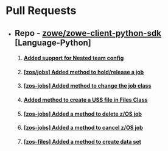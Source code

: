
# Pull Requests

- ## Repo - [zowe/zowe-client-python-sdk](https://github.com/aadityasinha-dotcom/zowe-client-python-sdk) [Language-Python]
  1. #### [Added support for Nested team config](https://github.com/zowe/zowe-client-python-sdk/pull/144)
  2. #### [[zos/jobs] Added method to hold/release a job](https://github.com/zowe/zowe-client-python-sdk/pull/186)
  3. #### [[zos-jobs] Added method to change the job class](https://github.com/zowe/zowe-client-python-sdk/pull/183)
  4. #### [Added method to create a USS file in Files Class](https://github.com/zowe/zowe-client-python-sdk/pull/50)
  5. #### [[zos-jobs] Added a method to delete z/OS job ](https://github.com/zowe/zowe-client-python-sdk/pull/76)
  6. #### [ [zos-jobs] Added a method to cancel z/OS job](https://github.com/zowe/zowe-client-python-sdk/pull/75)
  7. #### [[zos-files] Added a method to create data set](https://github.com/zowe/zowe-client-python-sdk/pull/86)
